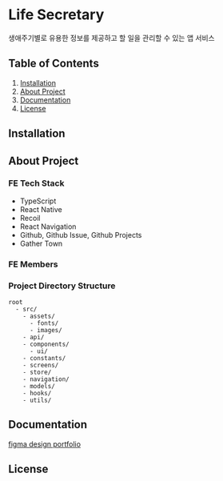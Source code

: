 # Life Secretary

생애주기별로 유용한 정보를 제공하고 할 일을 관리할 수 있는 앱 서비스

## Table of Contents
1. [Installation](#-installation)
2. [About Project](#-about-project)
3. [Documentation](#-documentation)
4. [License](#-license)

## Installation

## About Project
### FE Tech Stack
- TypeScript
- React Native
- Recoil
- React Navigation
- Github, Github Issue, Github Projects
- Gather Town

### FE Members

### Project Directory Structure
```plain
root
  - src/
    - assets/
      - fonts/
      - images/
    - api/
    - components/
      - ui/
    - constants/
    - screens/
    - store/
    - navigation/
    - models/
    - hooks/
    - utils/
```

## Documentation
[figma design portfolio](https://www.figma.com/file/h8SpZASVBd1qGoSdR6WKGn/%5BApp%5D-2024.01_%EC%9D%B8%EC%83%9D%EB%B9%84%EC%84%9C?type=design&node-id=0-1&mode=design&t=CCKhLLVnv9kBlj8P-0)

## License
